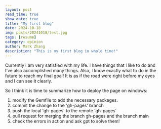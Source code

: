```yaml
---
layout: post
read_time: true
show_date: true
title: "My first blog"
date: 2024-10-18
img: posts/20241018/test.jpg
tags: [resume]
category: opinion
author: Mark Zhang
description: "This is my first blog in whole time!"
---
```

Currently I am very satisfied with my life.
I have things that I like to do and I've also accomplished many things.
Also, I know exactly what to do in the future to reach my final goal! It is as if the road were right before my eyes and I can see it clearly.

So I think it is time to summarize how to deploy the page on windows:
1. modify the Gemfile to add the necessary packages.
2. commit the change to the 'gh-pages' branch
3. push the local 'gh-pages' to the remote 'gh-pages'
4. pull request for merging the branch gh-pages and the branch main
5. check the errors in action and ask gpt to solve them!